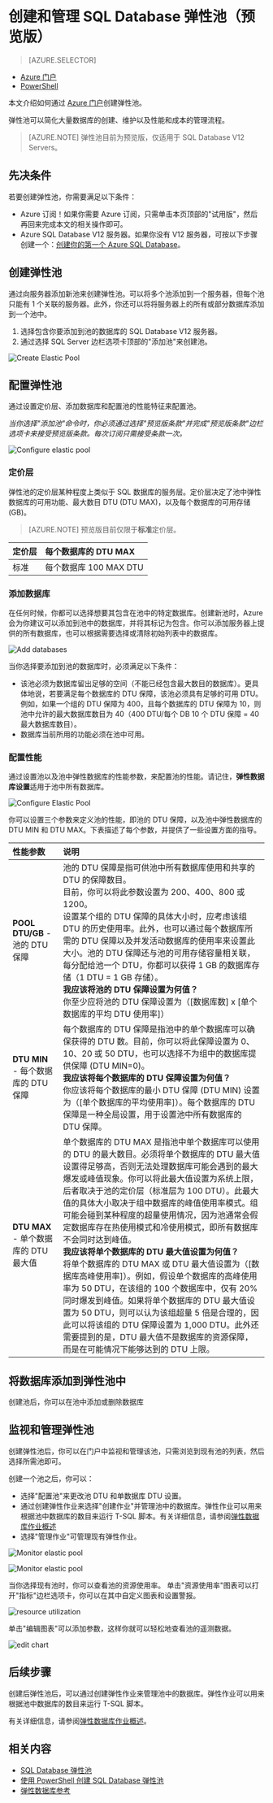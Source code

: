 <properties 
	pageTitle="创建和管理 SQL Database 弹性数据库池（预览版）" 
	description="创建一个可在一组 Azure SQL Database 之间共享的资源池。" 
	services="sql-database" 
	documentationCenter="" 
	authors="stevestein" 
	manager="jeffreyg" 
	editor=""/>

<tags ms.service="sql-database" ms.date="04/29/2015" wacn.date="05/29/2015"/>


# 创建和管理 SQL Database 弹性池（预览版）

> [AZURE.SELECTOR]
- [Azure 门户](/documentation/articles/sql-database-elastic-pool-portal)
- [PowerShell](/documentation/articles/sql-database-elastic-pool-powershell)

本文介绍如何通过 [Azure 门户](https://manage.windowsazure.cn)创建弹性池。

弹性池可以简化大量数据库的创建、维护以及性能和成本的管理流程。
 

> [AZURE.NOTE] 弹性池目前为预览版，仅适用于 SQL Database V12 Servers。

 


## 先决条件

若要创建弹性池，你需要满足以下条件：

- Azure 订阅！如果你需要 Azure 订阅，只需单击本页顶部的"试用版"，然后再回来完成本文的相关操作即可。
- Azure SQL Database V12 服务器。如果你没有 V12 服务器，可按以下步骤创建一个：[创建你的第一个 Azure SQL Database](sql-database-get-started)。



## 创建弹性池

通过向服务器添加新池来创建弹性池。可以将多个池添加到一个服务器，但每个池只能有 1 个关联的服务器。此外，你还可以将将服务器上的所有或部分数据库添加到一个池中。


1.	选择包含你要添加到池的数据库的 SQL Database V12 服务器。
2.	通过选择 SQL Server 边栏选项卡顶部的"添加池"来创建池。

   ![Create Elastic Pool][1]

## 配置弹性池

通过设置定价层、添加数据库和配置池的性能特征来配置池。

*当你选择"添加池"命令时，你必须通过选择"预览版条款"并完成"预览版条款"边栏选项卡来接受预览版条款。每次订阅只需接受条款一次。*

   ![Configure elastic pool][2]


### 定价层

弹性池的定价层某种程度上类似于 SQL 数据库的服务层。定价层决定了池中弹性数据库的可用功能、最大数目 DTU (DTU MAX)，以及每个数据库的可用存储 (GB)。 

> [AZURE.NOTE] 预览版目前仅限于**标准**定价层。 

| 定价层 | 每个数据库的 DTU MAX |
| :--- | :--- |
| 标准 | 每个数据库 100 MAX DTU |

### 添加数据库

在任何时候，你都可以选择想要其包含在池中的特定数据库。创建新池时，Azure 会为你建议可以添加到池中的数据库，并将其标记为包含。你可以添加服务器上提供的所有数据库，也可以根据需要选择或清除初始列表中的数据库。

   ![Add databases][5]

当你选择要添加到池的数据库时，必须满足以下条件：

- 该池必须为数据库留出足够的空间（不能已经包含最大数目的数据库）。更具体地说，若要满足每个数据库的 DTU 保障，该池必须具有足够的可用 DTU。例如，如果一个组的 DTU 保障为 400，且每个数据库的 DTU 保障为 10，则池中允许的最大数据库数目为 40（400 DTU/每个 DB 10 个 DTU 保障 = 40 最大数据库数目）。
- 数据库当前所用的功能必须在池中可用。 


### 配置性能

通过设置池以及池中弹性数据库的性能参数，来配置池的性能。请记住，**弹性数据库设置**适用于池中所有数据库。

   ![Configure Elastic Pool][3]

你可以设置三个参数来定义池的性能，即池的 DTU 保障，以及池中弹性数据库的 DTU MIN 和 DTU MAX。下表描述了每个参数，并提供了一些设置方面的指导。

| 性能参数 | 说明 |
| :--- | :--- |
| **POOL DTU/GB** - 池的 DTU 保障 | 池的 DTU 保障是指可供池中所有数据库使用和共享的 DTU 的保障数目。 <br> 目前，你可以将此参数设置为 200、400、800 或 1200。 <br> 设置某个组的 DTU 保障的具体大小时，应考虑该组 DTU 的历史使用率。此外，也可以通过每个数据库所需的 DTU 保障以及并发活动数据库的使用率来设置此大小。池的 DTU 保障还与池的可用存储容量相关联，每分配给池一个 DTU，你都可以获得 1 GB 的数据库存储（1 DTU = 1 GB 存储）。 <br> **我应该将池的 DTU 保障设置为何值？** <br>你至少应将池的 DTU 保障设置为（[数据库数] x [单个数据库的平均 DTU 使用率]）|
| **DTU MIN** - 每个数据库的 DTU 保障 | 每个数据库的 DTU 保障是指池中的单个数据库可以确保获得的 DTU 数。目前，你可以将此保障设置为 0、10、20 或 50 DTU，也可以选择不为组中的数据库提供保障 (DTU MIN=0)。 <br> **我应该将每个数据库的 DTU 保障设置为何值？** <br> 你应该将每个数据库的最小 DTU 保障 (DTU MIN) 设置为（[单个数据库的平均使用率]）。每个数据库的 DTU 保障是一种全局设置，用于设置池中所有数据库的 DTU 保障。 |
| **DTU MAX** - 单个数据库的 DTU 最大值 | 单个数据库的 DTU MAX 是指池中单个数据库可以使用的 DTU 的最大数目。必须将单个数据库的 DTU 最大值设置得足够高，否则无法处理数据库可能会遇到的最大爆发或峰值现象。你可以将此最大值设置为系统上限，后者取决于池的定价层（标准层为 100 DTU）。此最大值的具体大小取决于组中数据库的峰值使用率模式。组可能会碰到某种程度的超量使用情况，因为池通常会假定数据库存在热使用模式和冷使用模式，即所有数据库不会同时达到峰值。<br> **我应该将单个数据库的 DTU 最大值设置为何值？** <br> 将单个数据库的 DTU MAX 或 DTU 最大值设置为（[数据库高峰使用率]）。例如，假设单个数据库的高峰使用率为 50 DTU，在该组的 100 个数据库中，仅有 20% 同时爆发到峰值。如果将单个数据库的 DTU 最大值设置为 50 DTU，则可以认为该组超量 5 倍是合理的，因此可以将该组的 DTU 保障设置为 1,000 DTU。此外还需要提到的是，DTU 最大值不是数据库的资源保障，而是在可能情况下能够达到的 DTU 上限。 |


## 将数据库添加到弹性池中

创建池后，你可以在池中添加或删除数据库


## 监视和管理弹性池

创建弹性池后，你可以在门户中监视和管理该池，只需浏览到现有池的列表，然后选择所需池即可。

创建一个池之后，你可以：

- 选择"配置池"来更改池 DTU 和单数据库 DTU 设置。
- 通过创建弹性作业来选择"创建作业"并管理池中的数据库。弹性作业可以用来根据池中数据库的数目来运行 T-SQL 脚本。有关详细信息，请参阅[弹性数据库作业概述](sql-database-elastic-jobs-overview)
- 选择"管理作业"可管理现有弹性作业。



![Monitor elastic pool][8]




![Monitor elastic pool][4]

当你选择现有池时，你可以查看池的资源使用率。
单击"资源使用率"图表可以打开"指标"边栏选项卡，你可以在其中自定义图表和设置警报。


![resource utilization][6]

单击"编辑图表"可以添加参数，这样你就可以轻松地查看池的遥测数据。


![edit chart][7]







## 后续步骤
创建后弹性池后，可以通过创建弹性作业来管理池中的数据库。弹性作业可以用来根据池中数据库的数目来运行 T-SQL 脚本。

有关详细信息，请参阅[弹性数据库作业概述](sql-database-elastic-jobs-overview)。



## 相关内容

- [SQL Database 弹性池](sql-database-elastic-pool)
- [使用 PowerShell 创建 SQL Database 弹性池](sql-database-elastic-pool-powershell)
- [弹性数据库参考](sql-database-elastic-pool-reference)


<!--Image references-->

[1]: ./media/sql-database-elastic-pool-portal/new-elastic-pool.png
[2]: ./media/sql-database-elastic-pool-portal/configure-elastic-pool.png
[3]: ./media/sql-database-elastic-pool-portal/configure-performance.png
[4]: ./media/sql-database-elastic-pool-portal/monitor-elastic-pool.png
[5]: ./media/sql-database-elastic-pool-portal/add-databases.png
[6]: ./media/sql-database-elastic-pool-portal/metric.png
[7]: ./media/sql-database-elastic-pool-portal/edit-chart.png
[8]: ./media/sql-database-elastic-pool-portal/configure-pool.png

<!---HONumber=56-->